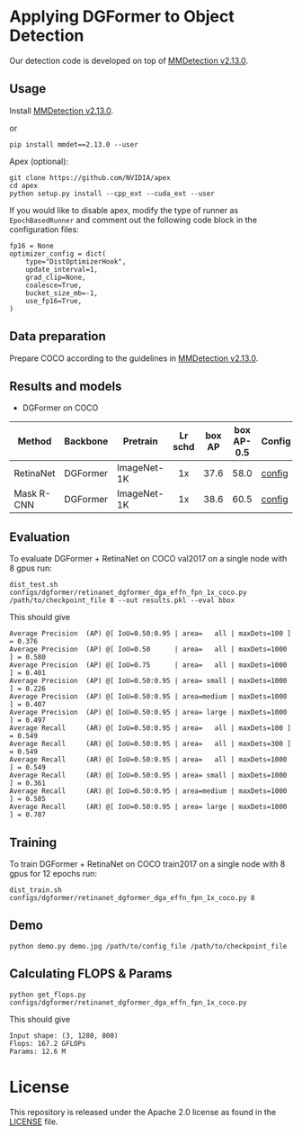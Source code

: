 # Applying DGFormer to Object Detection

Our detection code is developed on top of [MMDetection v2.13.0](https://github.com/open-mmlab/mmdetection/tree/v2.13.0).


## Usage

Install [MMDetection v2.13.0](https://github.com/open-mmlab/mmdetection/tree/v2.13.0).

or

```
pip install mmdet==2.13.0 --user
```

Apex (optional):
```
git clone https://github.com/NVIDIA/apex
cd apex
python setup.py install --cpp_ext --cuda_ext --user
```

If you would like to disable apex, modify the type of runner as `EpochBasedRunner` and comment out the following code block in the configuration files:
```
fp16 = None
optimizer_config = dict(
    type="DistOptimizerHook",
    update_interval=1,
    grad_clip=None,
    coalesce=True,
    bucket_size_mb=-1,
    use_fp16=True,
)
```

## Data preparation

Prepare COCO according to the guidelines in [MMDetection v2.13.0](https://github.com/open-mmlab/mmdetection/tree/v2.13.0).


## Results and models

- DGFormer on COCO

| Method       | Backbone   | Pretrain    | Lr schd |  box AP  | box AP-0.5  | Config                                              | Download                                                                                          |
|--------------|------------|-------------|:-----:|:----------:|:-----------:|-------------------------------------------------------|---------------------------------------------------------------------------------------------------|
|  RetinaNet   | DGFormer   | ImageNet-1K |   1x   |    37.6    |     58.0    | [config](configs/dgformer/retinanet_dgformer_dga_effn_fpn_1x_coco.py) | [log](https://drive.google.com/file/d/18NodMVuLWSHGjbUz6oMbtDnV2EddQEkC/view?usp=sharing) & [model](https://drive.google.com/file/d/13SaiOJ9hH7Wwg_AyeQ158LNV9vtjq6Lu/view?usp=sharing) |
| Mask R-CNN   | DGFormer   | ImageNet-1K |  1x  |    38.6    |     60.5    | [config](configs/dgformer/mask_rcnn_dgformer_fpn_1x_coco.py) | [log](https://drive.google.com/file/d/12FnAEQHWFa5K0wurEn1LcI6BZD7vexJV/view?usp=sharing) & [model](https://drive.google.com/file/d/13fy-FXAfYnHgHRaUiJWVBON670wFLIiD/view?usp=sharing) |





## Evaluation
To evaluate DGFormer + RetinaNet on COCO val2017 on a single node with 8 gpus run:
```
dist_test.sh configs/dgformer/retinanet_dgformer_dga_effn_fpn_1x_coco.py /path/to/checkpoint_file 8 --out results.pkl --eval bbox
```
This should give
```
Average Precision  (AP) @[ IoU=0.50:0.95 | area=   all | maxDets=100 ] = 0.376
Average Precision  (AP) @[ IoU=0.50      | area=   all | maxDets=1000 ] = 0.580
Average Precision  (AP) @[ IoU=0.75      | area=   all | maxDets=1000 ] = 0.401
Average Precision  (AP) @[ IoU=0.50:0.95 | area= small | maxDets=1000 ] = 0.226
Average Precision  (AP) @[ IoU=0.50:0.95 | area=medium | maxDets=1000 ] = 0.407
Average Precision  (AP) @[ IoU=0.50:0.95 | area= large | maxDets=1000 ] = 0.497
Average Recall     (AR) @[ IoU=0.50:0.95 | area=   all | maxDets=100 ] = 0.549
Average Recall     (AR) @[ IoU=0.50:0.95 | area=   all | maxDets=300 ] = 0.549
Average Recall     (AR) @[ IoU=0.50:0.95 | area=   all | maxDets=1000 ] = 0.549
Average Recall     (AR) @[ IoU=0.50:0.95 | area= small | maxDets=1000 ] = 0.361
Average Recall     (AR) @[ IoU=0.50:0.95 | area=medium | maxDets=1000 ] = 0.585
Average Recall     (AR) @[ IoU=0.50:0.95 | area= large | maxDets=1000 ] = 0.707
```


## Training
To train DGFormer + RetinaNet on COCO train2017 on a single node with 8 gpus for 12 epochs run:

```
dist_train.sh configs/dgformer/retinanet_dgformer_dga_effn_fpn_1x_coco.py 8
```

## Demo
```
python demo.py demo.jpg /path/to/config_file /path/to/checkpoint_file
```


## Calculating FLOPS & Params

```
python get_flops.py configs/dgformer/retinanet_dgformer_dga_effn_fpn_1x_coco.py
```
This should give
```
Input shape: (3, 1280, 800)
Flops: 167.2 GFLOPs
Params: 12.6 M
```

# License
This repository is released under the Apache 2.0 license as found in the [LICENSE](LICENSE) file.
